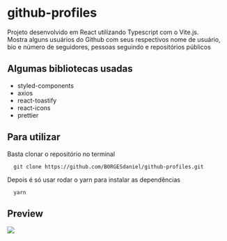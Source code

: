 # github-profiles

Projeto desenvolvido em React utilizando Typescript com o Vite.js. <br/>
Mostra alguns usuários do Github com seus respectivos nome de usuário, bio e número de seguidores, pessoas seguindo e repositórios públicos
## Algumas bibliotecas usadas
- styled-components
- axios
- react-toastify
- react-icons
- prettier
## Para utilizar
Basta clonar o repositório no terminal
```
  git clone https://github.com/B0RGESdaniel/github-profiles.git
```
Depois é só usar rodar o yarn para instalar as dependências
```
  yarn
```
## Preview
![](https://github.com/B0RGESdaniel/github-profiles/blob/master/public/github-profiles2.gif)
